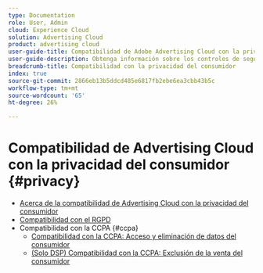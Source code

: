 ```yaml
---
type: Documentation
role: User, Admin
cloud: Experience Cloud
solution: Advertising Cloud
product: advertising cloud
user-guide-title: Compatibilidad de Adobe Advertising Cloud con la privacidad del consumidor
user-guide-description: Obtenga información sobre los controles de seguridad y privacidad que proporciona Advertising Cloud para ayudar a los clientes anunciantes a cumplir con las leyes de privacidad del consumidor.
breadcrumb-title: Compatibilidad con la privacidad del consumidor
index: true
source-git-commit: 2866eb13b5ddcd485e6817fb2ebe6ea3cbb43b5c
workflow-type: tm+mt
source-wordcount: '65'
ht-degree: 26%

---
```



# Compatibilidad de Advertising Cloud con la privacidad del consumidor {#privacy}

+ [Acerca de la compatibilidad de Advertising Cloud con la privacidad del consumidor](/help/privacy/home.md)
+ [Compatibilidad con el RGPD](/help/privacy/ad-cloud-gdpr.md)
+ Compatibilidad con la CCPA {#ccpa}
   + [Compatibilidad con la CCPA: Acceso y eliminación de datos del consumidor](/help/privacy/ad-cloud-ccpa-access-delete.md)
   + [(Solo DSP) Compatibilidad con la CCPA: Exclusión de la venta del consumidor](/help/privacy/ad-cloud-ccpa-opt-out-of-sale.md)
